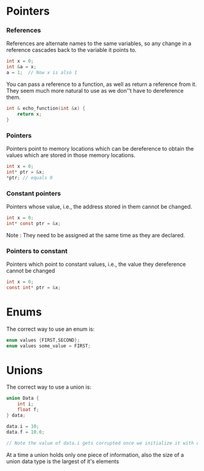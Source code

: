 # Pointers

### References
References are alternate names to the same variables, so any change in
a reference cascades back to the variable it points to.

```c
int x = 0;
int &a = x;
a = 1;  // Now x is also 1
```

You can pass a reference to a function, as well as return a reference from
it. They seem much more natural to use as we don''t have to dereference them.


```c
int & echo_function(int &x) {
    return x;
}
```

### Pointers
Pointers point to memory locations which can be dereference to obtain the
values which are stored in those memory locations.

```c
int x = 0;
int* ptr = &x;
*ptr; // equals 0
```

### Constant pointers
Pointers whose value, i.e., the address stored in them cannot be changed.

```c
int x = 0;
int* const ptr = &x;
```

Note : They need to be assigned at the same time as they are declared.

### Pointers to constant
Pointers which point to constant values, i.e., the value they dereference
cannot be changed

```c
int x = 0;
const int* ptr = &x;
```

Enums
=====

The correct way to use an enum is:

```c
enum values {FIRST,SECOND};
enum values some_value = FIRST;
```

Unions
======

The correct way to use a union is:

```c
union Data {
    int i;
    float f;
} data;

data.i = 10;
data.f = 10.0;

// Note the value of data.i gets corrupted once we initialize it with data.f
```

At a time a union holds only one piece of information, also the size of a union
data type is the largest of it's elements
